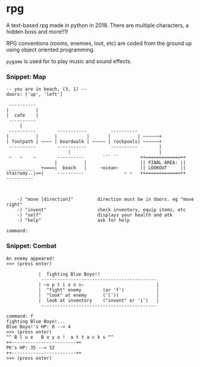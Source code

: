 # rpg
A text-based rpg made in python in 2018. 
There are multiple characters, a hidden boss and more!!1! 

RPG conventions (rooms, enemies, loot, etc) are coded from the ground up using object oriented programming. 

`pygame` is used for to play music and sound effects.

### Snippet: Map
```
-- you are in beach, (3, 1) --
doors: ['up', 'left']

 ----------
|          |
|  cafe    |
 ----------
     |
 ----------        -----------         ----------
|          |      |           |       |          | ~~~~~~+
| footpath | ~~~~ | boardwalk | ~~~~~ | rockpools| ~~~~~~+
 ----------        -----------         ----------        |
                       |                                 |
 ~   ~    ~        ----------       ``` ``        ++=============++
                  |          |                    || FINAL AREA: ||
__________   +====|  beach   |     ~ocean~        || LOOKOUT     ||
stairway..|==|     ----------               ~ ~   ++=============++
----------



    -) "move [direction]"         direction must be in doors. eg "move right"
    -) "invent"                   check inventory, equip items, etc
    -) "self"                     displays your health and atk
    -) "help"                     ask for help

command:
```

### Snippet: Combat
```
An enemy appeared!
>>> (press enter)

            |  fighting Blue Boyo!!
             -------------------------------------------
            | ~o p t i o n s~                           |
            |  "fight" enemy        (or 'f')            |
            |  "look" at enemy      ('l'))              |
            |  look at inventory    ("invent" or 'i')   |
             -------------------------------------------

command: f
fighting Blue Boyo!...
Blue Boyo!'s HP: 8 --> 4
>>> (press enter)
^^ B l u e   B o y o !  a t t a c k s ^^
++------------------------++
PK's HP: 35 --> 32
++------------------------++
>>> (press enter)
```
